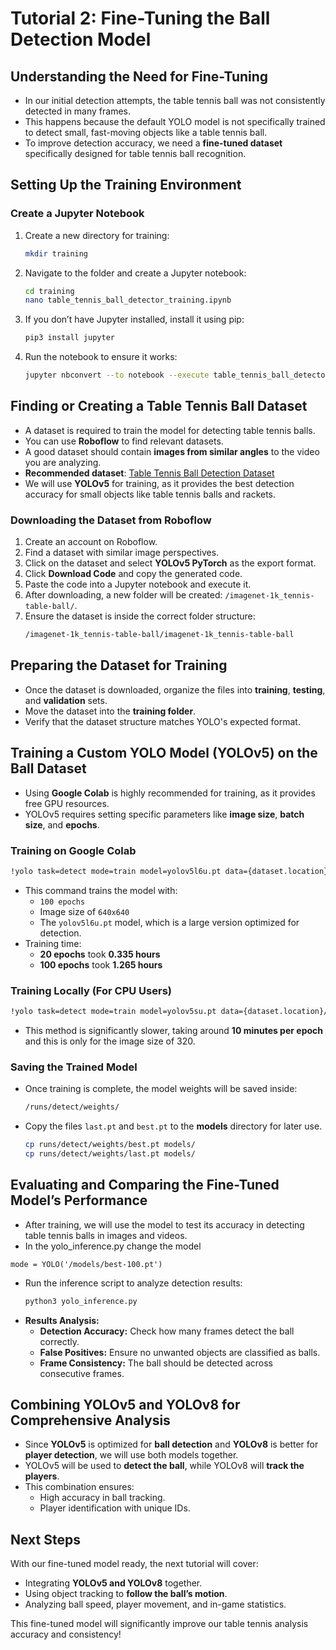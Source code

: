 # Tutorial 2: Fine-Tuning the Ball Detection Model

## Understanding the Need for Fine-Tuning
- In our initial detection attempts, the table tennis ball was not consistently detected in many frames.
- This happens because the default YOLO model is not specifically trained to detect small, fast-moving objects like a table tennis ball.
- To improve detection accuracy, we need a **fine-tuned dataset** specifically designed for table tennis ball recognition.

## Setting Up the Training Environment
### Create a Jupyter Notebook
1. Create a new directory for training:
    ```sh
    mkdir training
    ```
2. Navigate to the folder and create a Jupyter notebook:
    ```sh
    cd training
    nano table_tennis_ball_detector_training.ipynb
    ```
3. If you don’t have Jupyter installed, install it using pip:
    ```sh
    pip3 install jupyter
    ```
4. Run the notebook to ensure it works:
    ```sh
    jupyter nbconvert --to notebook --execute table_tennis_ball_detector_training.ipynb
    ```

## Finding or Creating a Table Tennis Ball Dataset
- A dataset is required to train the model for detecting table tennis balls.
- You can use **Roboflow** to find relevant datasets.
- A good dataset should contain **images from similar angles** to the video you are analyzing.
- **Recommended dataset**: [Table Tennis Ball Detection Dataset](https://universe.roboflow.com/madianou-kqrfk/table-tennis-ball-detection/dataset/1)
- We will use **YOLOv5** for training, as it provides the best detection accuracy for small objects like table tennis balls and rackets.

### Downloading the Dataset from Roboflow
1. Create an account on Roboflow.
2. Find a dataset with similar image perspectives.
3. Click on the dataset and select **YOLOv5 PyTorch** as the export format.
4. Click **Download Code** and copy the generated code.
5. Paste the code into a Jupyter notebook and execute it.
6. After downloading, a new folder will be created: `/imagenet-1k_tennis-table-ball/`.
7. Ensure the dataset is inside the correct folder structure:
    ```sh
    /imagenet-1k_tennis-table-ball/imagenet-1k_tennis-table-ball
    ```

## Preparing the Dataset for Training
- Once the dataset is downloaded, organize the files into **training**, **testing**, and **validation** sets.
- Move the dataset into the **training folder**.
- Verify that the dataset structure matches YOLO's expected format.

## Training a Custom YOLO Model (YOLOv5) on the Ball Dataset
- Using **Google Colab** is highly recommended for training, as it provides free GPU resources.
- YOLOv5 requires setting specific parameters like **image size**, **batch size**, and **epochs**.

### Training on Google Colab
```sh
!yolo task=detect mode=train model=yolov5l6u.pt data={dataset.location}/data.yaml epochs=100 imgsz=640
```
- This command trains the model with:
  - `100 epochs`
  - Image size of `640x640`
  - The `yolov5l6u.pt` model, which is a large version optimized for detection.
- Training time:
  - **20 epochs** took **0.335 hours**
  - **100 epochs** took **1.265 hours**

### Training Locally (For CPU Users)
```sh
!yolo task=detect mode=train model=yolov5su.pt data={dataset.location}/data.yaml epochs=1 imgsz=320 device=cpu batch=1 workers=0
```
- This method is significantly slower, taking around **10 minutes per epoch** and this is only for the image size of 320.

### Saving the Trained Model
- Once training is complete, the model weights will be saved inside:
  ```sh
  /runs/detect/weights/
  ```
- Copy the files `last.pt` and `best.pt` to the **models** directory for later use.
  ```sh
  cp runs/detect/weights/best.pt models/
  cp runs/detect/weights/last.pt models/
  ```

## Evaluating and Comparing the Fine-Tuned Model’s Performance
- After training, we will use the model to test its accuracy in detecting table tennis balls in images and videos.
- In the yolo_inference.py change the model
```
mode = YOLO('/models/best-100.pt')
```
- Run the inference script to analyze detection results:
  ```sh
  python3 yolo_inference.py
  ```
- **Results Analysis:**
  - **Detection Accuracy:** Check how many frames detect the ball correctly.
  - **False Positives:** Ensure no unwanted objects are classified as balls.
  - **Frame Consistency:** The ball should be detected across consecutive frames.

## Combining YOLOv5 and YOLOv8 for Comprehensive Analysis
- Since **YOLOv5** is optimized for **ball detection** and **YOLOv8** is better for **player detection**, we will use both models together.
- YOLOv5 will be used to **detect the ball**, while YOLOv8 will **track the players**.
- This combination ensures:
  - High accuracy in ball tracking.
  - Player identification with unique IDs.

## Next Steps
With our fine-tuned model ready, the next tutorial will cover:
- Integrating **YOLOv5 and YOLOv8** together.
- Using object tracking to **follow the ball’s motion**.
- Analyzing ball speed, player movement, and in-game statistics.

This fine-tuned model will significantly improve our table tennis analysis accuracy and consistency!
